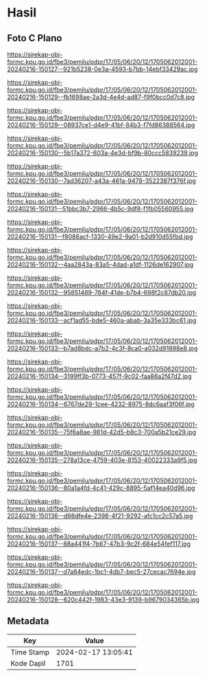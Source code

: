 # Hasil

## Foto C Plano

https://sirekap-obj-formc.kpu.go.id/fbe3/pemilu/pdpr/17/05/06/20/12/1705062012001-20240216-150127--921b5238-0e3a-4593-b7bb-14ebf33429ac.jpg

https://sirekap-obj-formc.kpu.go.id/fbe3/pemilu/pdpr/17/05/06/20/12/1705062012001-20240216-150129--fb1698ae-2a3d-4e4d-ad87-f9f0bcc0d7c8.jpg

https://sirekap-obj-formc.kpu.go.id/fbe3/pemilu/pdpr/17/05/06/20/12/1705062012001-20240216-150129--08937ce1-d4e9-41bf-84b3-f7fd86388564.jpg

https://sirekap-obj-formc.kpu.go.id/fbe3/pemilu/pdpr/17/05/06/20/12/1705062012001-20240216-150130--5b17a372-603a-4e3d-bf9b-80ccc5839239.jpg

https://sirekap-obj-formc.kpu.go.id/fbe3/pemilu/pdpr/17/05/06/20/12/1705062012001-20240216-150130--7ad36207-a43a-461a-9478-3522387f376f.jpg

https://sirekap-obj-formc.kpu.go.id/fbe3/pemilu/pdpr/17/05/06/20/12/1705062012001-20240216-150131--51bbc3b7-2966-4b5c-9df8-f1fb05560955.jpg

https://sirekap-obj-formc.kpu.go.id/fbe3/pemilu/pdpr/17/05/06/20/12/1705062012001-20240216-150131--f8086acf-1330-49e2-9a01-b2d910d55fbd.jpg

https://sirekap-obj-formc.kpu.go.id/fbe3/pemilu/pdpr/17/05/06/20/12/1705062012001-20240216-150132--4aa2843a-83a5-4dad-a1df-1126de162907.jpg

https://sirekap-obj-formc.kpu.go.id/fbe3/pemilu/pdpr/17/05/06/20/12/1705062012001-20240216-150132--95851489-764f-41de-b7b4-698f2c87db20.jpg

https://sirekap-obj-formc.kpu.go.id/fbe3/pemilu/pdpr/17/05/06/20/12/1705062012001-20240216-150133--acf1ad55-bde5-460a-abab-3a35e333bc61.jpg

https://sirekap-obj-formc.kpu.go.id/fbe3/pemilu/pdpr/17/05/06/20/12/1705062012001-20240216-150133--b7ad8bdc-a7b2-4c3f-8ca0-a032d91898e8.jpg

https://sirekap-obj-formc.kpu.go.id/fbe3/pemilu/pdpr/17/05/06/20/12/1705062012001-20240216-150134--3199ff3b-0773-457f-9c02-faa86a2f47d2.jpg

https://sirekap-obj-formc.kpu.go.id/fbe3/pemilu/pdpr/17/05/06/20/12/1705062012001-20240216-150134--6767de29-1cee-4232-8975-8dc6aaf3f06f.jpg

https://sirekap-obj-formc.kpu.go.id/fbe3/pemilu/pdpr/17/05/06/20/12/1705062012001-20240216-150135--75f6a8ae-981d-42d5-b8c3-700a5b21ce29.jpg

https://sirekap-obj-formc.kpu.go.id/fbe3/pemilu/pdpr/17/05/06/20/12/1705062012001-20240216-150135--278a13ce-4759-403e-8153-40022333a9f5.jpg

https://sirekap-obj-formc.kpu.go.id/fbe3/pemilu/pdpr/17/05/06/20/12/1705062012001-20240216-150136--80a1a4fd-4c41-429c-8895-5af14ea40d96.jpg

https://sirekap-obj-formc.kpu.go.id/fbe3/pemilu/pdpr/17/05/06/20/12/1705062012001-20240216-150136--d98dfe4e-2398-4f21-9292-afc1cc2c57a5.jpg

https://sirekap-obj-formc.kpu.go.id/fbe3/pemilu/pdpr/17/05/06/20/12/1705062012001-20240216-150137--88a441f4-7b67-47b3-9c2f-684e54fef117.jpg

https://sirekap-obj-formc.kpu.go.id/fbe3/pemilu/pdpr/17/05/06/20/12/1705062012001-20240216-150137--d7a84edc-1bc1-4db7-bec5-27cecac7694e.jpg

https://sirekap-obj-formc.kpu.go.id/fbe3/pemilu/pdpr/17/05/06/20/12/1705062012001-20240216-150128--620c442f-1983-43e3-9139-b9679034365b.jpg


## Metadata

| Key        | Value               |
| ---------- | ------------------- |
| Time Stamp | 2024-02-17 13:05:41 |
| Kode Dapil | 1701                |



